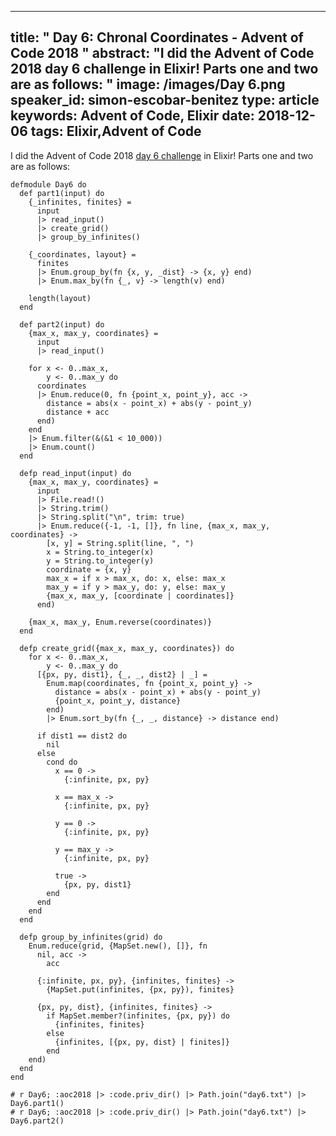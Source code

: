 
---
title: " Day 6: Chronal Coordinates - Advent of Code 2018
"
abstract: "I did the Advent of Code 2018 day 6 challenge in Elixir! Parts one and two are as follows:
"
image: /images/Day 6.png
speaker_id: simon-escobar-benitez
type: article
keywords: Advent of Code, Elixir
date: 2018-12-06
tags: Elixir,Advent of Code
---
I did the Advent of Code 2018&nbsp;<a href="https://adventofcode.com/2018/day/6">day 6 challenge</a>&nbsp;in Elixir! Parts one and two are as follows:

<pre>
<code class="language-elixir">defmodule Day6 do
  def part1(input) do
    {_infinites, finites} =
      input
      |&gt; read_input()
      |&gt; create_grid()
      |&gt; group_by_infinites()

    {_coordinates, layout} =
      finites
      |&gt; Enum.group_by(fn {x, y, _dist} -&gt; {x, y} end)
      |&gt; Enum.max_by(fn {_, v} -&gt; length(v) end)

    length(layout)
  end

  def part2(input) do
    {max_x, max_y, coordinates} =
      input
      |&gt; read_input()

    for x &lt;- 0..max_x,
        y &lt;- 0..max_y do
      coordinates
      |&gt; Enum.reduce(0, fn {point_x, point_y}, acc -&gt;
        distance = abs(x - point_x) + abs(y - point_y)
        distance + acc
      end)
    end
    |&gt; Enum.filter(&amp;(&amp;1 &lt; 10_000))
    |&gt; Enum.count()
  end

  defp read_input(input) do
    {max_x, max_y, coordinates} =
      input
      |&gt; File.read!()
      |&gt; String.trim()
      |&gt; String.split("\n", trim: true)
      |&gt; Enum.reduce({-1, -1, []}, fn line, {max_x, max_y, coordinates} -&gt;
        [x, y] = String.split(line, ", ")
        x = String.to_integer(x)
        y = String.to_integer(y)
        coordinate = {x, y}
        max_x = if x &gt; max_x, do: x, else: max_x
        max_y = if y &gt; max_y, do: y, else: max_y
        {max_x, max_y, [coordinate | coordinates]}
      end)

    {max_x, max_y, Enum.reverse(coordinates)}
  end

  defp create_grid({max_x, max_y, coordinates}) do
    for x &lt;- 0..max_x,
        y &lt;- 0..max_y do
      [{px, py, dist1}, {_, _, dist2} | _] =
        Enum.map(coordinates, fn {point_x, point_y} -&gt;
          distance = abs(x - point_x) + abs(y - point_y)
          {point_x, point_y, distance}
        end)
        |&gt; Enum.sort_by(fn {_, _, distance} -&gt; distance end)

      if dist1 == dist2 do
        nil
      else
        cond do
          x == 0 -&gt;
            {:infinite, px, py}

          x == max_x -&gt;
            {:infinite, px, py}

          y == 0 -&gt;
            {:infinite, px, py}

          y == max_y -&gt;
            {:infinite, px, py}

          true -&gt;
            {px, py, dist1}
        end
      end
    end
  end

  defp group_by_infinites(grid) do
    Enum.reduce(grid, {MapSet.new(), []}, fn
      nil, acc -&gt;
        acc

      {:infinite, px, py}, {infinites, finites} -&gt;
        {MapSet.put(infinites, {px, py}), finites}

      {px, py, dist}, {infinites, finites} -&gt;
        if MapSet.member?(infinites, {px, py}) do
          {infinites, finites}
        else
          {infinites, [{px, py, dist} | finites]}
        end
    end)
  end
end

# r Day6; :aoc2018 |&gt; :code.priv_dir() |&gt; Path.join("day6.txt") |&gt; Day6.part1()
# r Day6; :aoc2018 |&gt; :code.priv_dir() |&gt; Path.join("day6.txt") |&gt; Day6.part2()
 </code></pre>

&nbsp;
